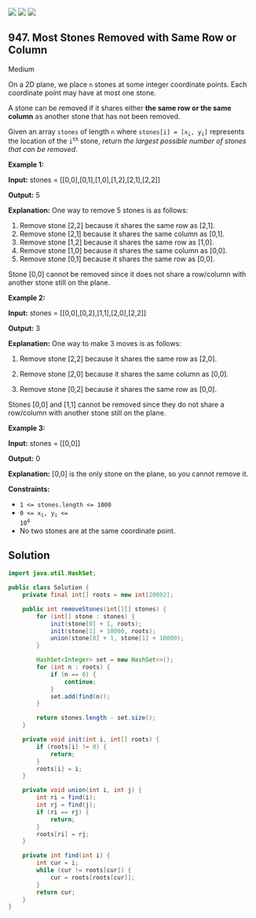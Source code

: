 [![](https://img.shields.io/github/stars/javadev/LeetCode-in-Java?label=Stars&style=flat-square)](https://github.com/javadev/LeetCode-in-Java)
[![](https://img.shields.io/github/forks/javadev/LeetCode-in-Java?label=Fork%20me%20on%20GitHub%20&style=flat-square)](https://github.com/javadev/LeetCode-in-Java/fork)
[![](https://img.shields.io/badge/-LeetCode%20in%20Kotlin-blue?style=flat-square)](https://github.com/javadev/LeetCode-in-Kotlin)

## 947\. Most Stones Removed with Same Row or Column

Medium

On a 2D plane, we place `n` stones at some integer coordinate points. Each coordinate point may have at most one stone.

A stone can be removed if it shares either **the same row or the same column** as another stone that has not been removed.

Given an array `stones` of length `n` where <code>stones[i] = [x<sub>i</sub>, y<sub>i</sub>]</code> represents the location of the <code>i<sup>th</sup></code> stone, return _the largest possible number of stones that can be removed_.

**Example 1:**

**Input:** stones = \[\[0,0],[0,1],[1,0],[1,2],[2,1],[2,2]]

**Output:** 5

**Explanation:** One way to remove 5 stones is as follows: 

1. Remove stone [2,2] because it shares the same row as [2,1]. 
2. Remove stone [2,1] because it shares the same column as [0,1]. 
3. Remove stone [1,2] because it shares the same row as [1,0]. 
4. Remove stone [1,0] because it shares the same column as [0,0]. 
5. Remove stone [0,1] because it shares the same row as [0,0]. 
   
Stone [0,0] cannot be removed since it does not share a row/column with another stone still on the plane.

**Example 2:**

**Input:** stones = \[\[0,0],[0,2],[1,1],[2,0],[2,2]]

**Output:** 3

**Explanation:** One way to make 3 moves is as follows: 

1. Remove stone [2,2] because it shares the same row as [2,0]. 

2. Remove stone [2,0] because it shares the same column as [0,0]. 

3. Remove stone [0,2] because it shares the same row as [0,0]. 
   
Stones [0,0] and [1,1] cannot be removed since they do not share a row/column with another stone still on the plane.

**Example 3:**

**Input:** stones = \[\[0,0]]

**Output:** 0

**Explanation:** [0,0] is the only stone on the plane, so you cannot remove it.

**Constraints:**

*   `1 <= stones.length <= 1000`
*   <code>0 <= x<sub>i</sub>, y<sub>i</sub> <= 10<sup>4</sup></code>
*   No two stones are at the same coordinate point.

## Solution

```java
import java.util.HashSet;

public class Solution {
    private final int[] roots = new int[20002];

    public int removeStones(int[][] stones) {
        for (int[] stone : stones) {
            init(stone[0] + 1, roots);
            init(stone[1] + 10000, roots);
            union(stone[0] + 1, stone[1] + 10000);
        }

        HashSet<Integer> set = new HashSet<>();
        for (int n : roots) {
            if (n == 0) {
                continue;
            }
            set.add(find(n));
        }

        return stones.length - set.size();
    }

    private void init(int i, int[] roots) {
        if (roots[i] != 0) {
            return;
        }
        roots[i] = i;
    }

    private void union(int i, int j) {
        int ri = find(i);
        int rj = find(j);
        if (ri == rj) {
            return;
        }
        roots[ri] = rj;
    }

    private int find(int i) {
        int cur = i;
        while (cur != roots[cur]) {
            cur = roots[roots[cur]];
        }
        return cur;
    }
}
```